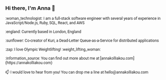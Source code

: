 ### Hi there, I'm Anna 👋
<span style="font-family:Roboto;font-size:12px;"> 
:woman_technologist: I am a full-stack software engineer with several years of experience in JavaScript/Node.js, Ruby, SQL, React, and AWS   
<br>
<br>
:england: Currently based in London, England  
<br>
<br>
:sunflower: Co-creator of Kuri, a Dead-Letter Queue-as-a-Service for distributed applications 
<br>
<br>
:zap: I love Olympic Weightlifting! :weight_lifting_woman: 
<br>
<br>
:information_source: You can find out more about me at [annakolliakou.com](https://annakolliakou.com)
<br>
<br>
📫 I would love to hear from you! You can drop me a line at hello@annakolliakou.com
</span>
